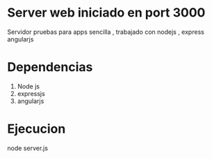 # Server web iniciado en port 3000
Servidor pruebas para apps sencilla , trabajado con nodejs , express angularjs 
#  Dependencias
1. Node js
2. expressjs
3. angularjs
# Ejecucion
node server.js 
